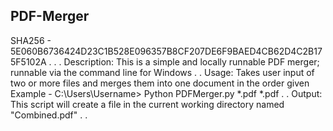 ## PDF-Merger
SHA256 - 5E060B6736424D23C1B528E096357B8CF207DE6F9BAED4CB62D4C2B175F5102A 
.
.
.
Description:
This is a simple and locally runnable PDF merger; runnable via the command line for Windows
.
.
Usage:
Takes user input of two or more files and merges them into one document in the order given
Example - C:\Users\Username> Python PDFMerger.py *.pdf *.pdf 
.
.
Output:
This script will create a file in the current working directory named "Combined.pdf"
.
.
